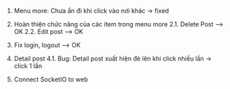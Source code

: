 1. Menu more: Chưa ẩn đi khi click vào nơi khác -> fixed
2. Hoàn thiện chức năng của các item trong menu more
   2.1. Delete Post --> OK
   2.2. Edit post --> OK
3. Fix login, logout --> OK
4. Detail post
   4.1. Bug: Detail post xuất hiện đè lên khi click nhiều lần -> click 1 lần

5. Connect SocketIO to web
